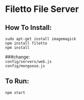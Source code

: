 # Filetto File Server

## How To Install:
`sudo apt-get install imagemagick` <br>
`npm install filetto`<br>
`npm install`<br>

###change:<br>
`config/servers/web.js`<br>
`config/mongoose.js`<br>



## To Run:
`npm start`
